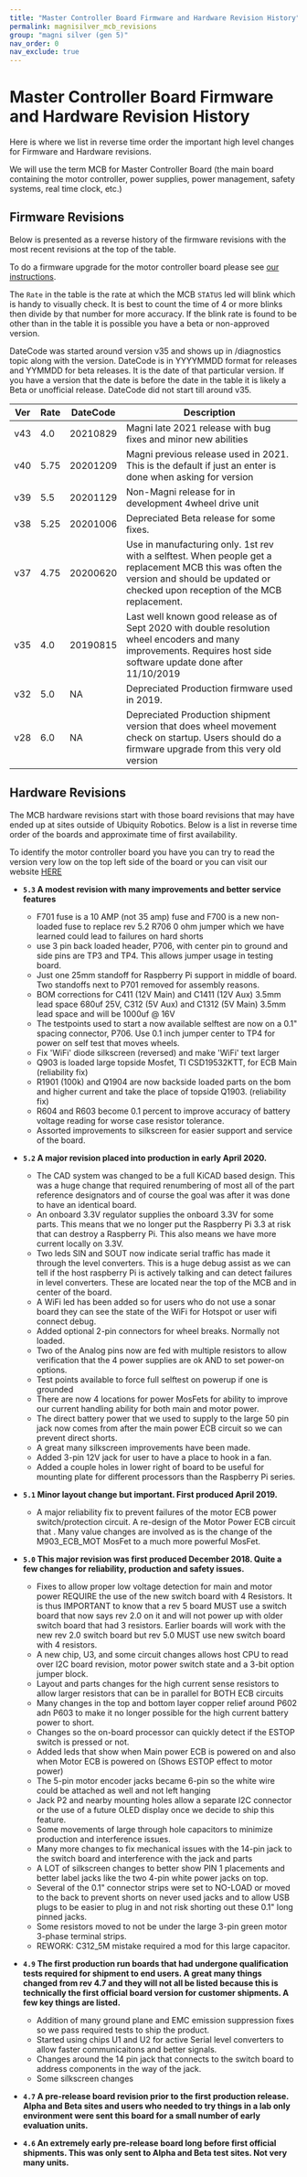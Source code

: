 ```yaml
---
title: "Master Controller Board Firmware and Hardware Revision History"
permalink: magnisilver_mcb_revisions
group: "magni silver (gen 5)"
nav_order: 0
nav_exclude: true
---
```


# Master Controller Board Firmware and Hardware Revision History

Here is where we list in reverse time order the important high level changes for Firmware and Hardware revisions.

We will use the term MCB for Master Controller Board (the main board containing the motor controller, power supplies, power management, safety systems, real time clock, etc.)

## Firmware Revisions

Below is presented as a reverse history of the firmware revisions with the most recent revisions at the top of the table.

To do a firmware upgrade for the motor controller board please see [our instructions](https://learn.ubiquityrobotics.com/noetic_magnisilver_mcb_upgrade).

The ```Rate``` in the table is the rate at which the MCB ```STATUS``` led will blink which is handy to visually check. It is best to count the time of 4 or more blinks then divide by that number for more accuracy. If the blink rate is found to be other than in the table it is possible you have a beta or non-approved version.

DateCode was started around version v35 and shows up in /diagnostics topic along with the version.  DateCode is in YYYYMMDD format for releases and YYMMDD for beta releases. It is the date of that particular version.  If you have a version that the date is before the date in the table it is likely a Beta or unofficial release. DateCode did not start till around v35.

| Ver |	Rate | DateCode | Description |
| ------- | ---- | ---- | ----------- |
| v43 | 4.0 | 20210829 | Magni late 2021 release with bug fixes and minor new abilities |
| v40 | 5.75 | 20201209 | Magni previous release used in 2021.  This is the default if just an enter is done when asking for version |
| v39 | 5.5 | 20201129 | Non-Magni release for in development 4wheel drive unit |
| v38 | 5.25 | 20201006 | Depreciated Beta release for some fixes. |
| v37 | 4.75 | 20200620 | Use in manufacturing only.  1st rev with a selftest. When people get a replacement MCB this was often the version and should be updated or checked upon reception of the MCB replacement.  |
| v35 |	4.0 | 20190815 | Last well known good release as of Sept 2020 with double resolution wheel encoders and many improvements.    Requires host side software update done after 11/10/2019 |
| v32	| 5.0 | NA | Depreciated Production firmware used in 2019.  |
| v28 | 6.0 | NA | Depreciated Production shipment version that does wheel movement check on startup. Users should do a firmware upgrade from this very old version |


## Hardware Revisions

The MCB hardware revisions start with those board revisions that may have ended up at sites outside of Ubiquity Robotics.   Below is a list in reverse time order of the boards and approximate time of first availability.

To identify the motor controller board you have you can try to read the version very low on the top left side of the board or you can visit our website [HERE](https://learn.ubiquityrobotics.com/PC_Board_RevId)

* **`5.3` A modest revision with many improvements and better service features**
    * F701 fuse is a 10 AMP (not 35 amp) fuse and F700 is a new non-loaded fuse to replace rev 5.2 R706 0 ohm jumper which we have learned could lead to failures on hard shorts
    * use 3 pin back loaded header, P706, with center pin to ground and side pins are TP3 and TP4. This allows jumper usage in testing board.
    * Just one 25mm standoff for Raspberry Pi support in middle of board. Two standoffs next to P701 removed for assembly reasons.
    * BOM corrections for C411 (12V Main) and C1411 (12V Aux) 3.5mm lead space 680uf 25V, C312 (5V Aux) and C1312 (5V Main) 3.5mm lead space and will be 1000uf @ 16V
    * The testpoints used to start a now available selftest are now on a 0.1" spacing connector, P706.  Use 0.1 inch jumper center to TP4 for power on self test that moves wheels.
    * Fix 'WiFi' diode silkscreen (reversed) and make 'WiFi' text larger
    * Q903 is loaded large topside Mosfet, TI CSD19532KTT, for ECB Main (reliability fix)
    * R1901 (100k) and Q1904 are now backside loaded parts on the bom and higher current and take the place of topside Q1903. (reliability fix)
    * R604 and R603 become 0.1 percent to improve accuracy of battery voltage reading for worse case resistor tolerance.
    * Assorted improvements to silkscreen for easier support and service of the board.

* **`5.2` A major revision placed into production in early April 2020.**
    * The CAD system was changed to be a full KiCAD based design.  This was a huge change that required renumbering of most all of the part reference designators and of course the goal was after it was done to have an identical board.
    * An onboard 3.3V regulator supplies the onboard 3.3V for some parts.  This means that we no longer put the Raspberry Pi 3.3 at risk that can destroy a Raspberry Pi. This also means we have more current locally on 3.3V.
    * Two leds SIN and SOUT now indicate serial traffic has made it through the level converters. This is a huge debug assist as we can tell if the host raspberry Pi is actively talking and can detect failures in level converters.  These are located near the top of the MCB and in center of the board.
    * A WiFi led has been added so for users who do not use a sonar board they can see the state of the WiFi for Hotspot or user wifi connect debug.
    * Added optional 2-pin connectors for wheel breaks. Normally not loaded.
    * Two of the Analog pins now are fed with multiple resistors to allow verification that the 4 power supplies are ok AND to set power-on options.
    * Test points available to force full selftest on powerup if one is grounded
    * There are now 4 locations for power MosFets for ability to improve our current handling ability for both main and motor power.
    * The direct battery power that we used to supply to the large 50 pin jack now comes from after the main power ECB circuit so we can prevent direct shorts.
    * A great many silkscreen improvements have been made.
    * Added 3-pin 12V jack for user to have a place to hook in a fan.
    * Added a couple holes in lower right of board to be useful for mounting plate for different processors than the Raspberry Pi series.


* **`5.1` Minor layout change but important. First produced April 2019.**  
    * A major reliability fix to prevent failures of the motor ECB power switch/protection circuit. A re-design of the Motor Power ECB circuit that . Many value changes are involved as is the change of the M903_ECB_MOT MosFet to a much more powerful MosFet.

* **`5.0` This major revision was first produced December 2018.  Quite a few changes for reliability, production and safety issues.**
    * Fixes to allow proper low voltage detection for main and motor power REQUIRE the use of the new switch board with 4 Resistors.  It is thus IMPORTANT to know that a rev 5 board MUST use a switch board that now says rev 2.0 on it and will not power up with older switch board that had 3 resistors.  Earlier boards will work with the new rev 2.0 switch board but rev 5.0 MUST use new switch board with 4 resistors.
    * A new chip, U3, and some circuit changes allows host CPU to read over I2C board revision, motor power switch state and a 3-bit option jumper block.
    * Layout and parts changes for the high current sense resistors to allow larger resistors that can be in parallel for BOTH ECB circuits
    * Many changes in the top and bottom layer copper relief around P602 adn P603 to make it no longer possible for the high current battery power to short.
    * Changes so the on-board processor can quickly detect if the ESTOP switch is pressed or not.
    * Added leds that show when Main power ECB is powered on and also when Motor ECB is powered on (Shows ESTOP effect to motor power)
    * The 5-pin motor encoder jacks became 6-pin so the white wire could be attached as well and not left hanging
    * Jack P2 and nearby mounting holes allow a separate I2C connector or the use of a future OLED display once we decide to ship this feature.
    * Some movements of large through hole capacitors to minimize production and interference issues.  
    * Many more changes to fix mechanical issues with the 14-pin jack to the switch board and interference with the jack and parts
    * A LOT of silkscreen changes to better show PIN 1 placements and better label jacks like the two 4-pin white power jacks on top.
    * Several of the 0.1" connector strips were set to NO-LOAD or moved to the back to prevent shorts on never used jacks and to allow USB plugs to be easier to plug in and not risk shorting out these 0.1" long pinned jacks.
    * Some resistors moved to not be under the large 3-pin green motor 3-phase terminal strips.
    * REWORK:  C312_5M mistake required a mod for this large capacitor.

* **`4.9` The first production run boards that had undergone qualification tests required for shipment to end users.  A great many things changed from rev 4.7 and they will not all be listed because this is technically the first official board version for customer shipments.  A few key things are listed.**
    * Addition of many ground plane and EMC emission suppression fixes so we pass required tests to ship the product.
    * Started using chips U1 and U2 for active Serial level converters to allow faster communicaitons and better signals.
    * Changes around the 14 pin jack that connects to the switch board to address components in the way of the jack.
    * Some silkscreen changes

* **`4.7` A pre-release board revision prior to the first production release.  Alpha and Beta sites and users who needed to try things in a lab only environment were sent this board for a small number of early evaluation units.**

* **`4.6` An extremely early pre-release board long before first official shipments.  This was only sent to Alpha and Beta test sites. Not very many units.**
